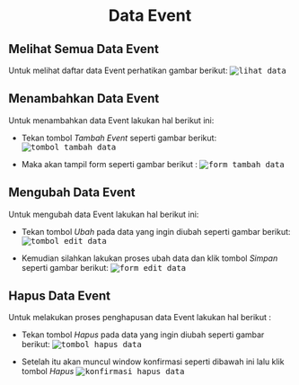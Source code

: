 <h1 align="center">Data Event</h1>

## Melihat Semua Data Event
Untuk melihat daftar data Event perhatikan gambar berikut:
<kbd>![lihat_data](https://i.ibb.co/yVv73qp/1.png)</kbd>

## Menambahkan Data Event
Untuk menambahkan data Event lakukan hal berikut ini:

* Tekan tombol *Tambah Event* seperti gambar berikut:
<kbd>![tombol_tambah_data](https://i.ibb.co/cX14hxb/2.png)</kbd>

* Maka akan tampil form seperti gambar berikut :
<kbd>![form_tambah_data](https://i.ibb.co/VJLRLFL/3.png)</kbd>

## Mengubah Data Event
Untuk mengubah data Event lakukan hal berikut ini:

* Tekan tombol *Ubah* pada data yang ingin diubah seperti gambar berikut:
<kbd>![tombol_edit_data](https://i.ibb.co/xX0fvJJ/4.png)</kbd>

* Kemudian silahkan lakukan proses ubah data dan klik tombol *Simpan* seperti gambar berikut:
<kbd>![form_edit_data](https://i.ibb.co/b6ny8wZ/5.png)</kbd>

## Hapus Data Event
Untuk melakukan proses penghapusan data Event lakukan hal berikut :

* Tekan tombol *Hapus* pada data yang ingin diubah seperti gambar berikut:
<kbd>![tombol_hapus_data](https://i.ibb.co/xqMyzyX/6.png)</kbd>

* Setelah itu akan muncul window konfirmasi seperti dibawah ini lalu klik tombol *Hapus* 
<kbd>![konfirmasi_hapus_data](https://i.ibb.co/JpLsNG7/7.png)</kbd>
